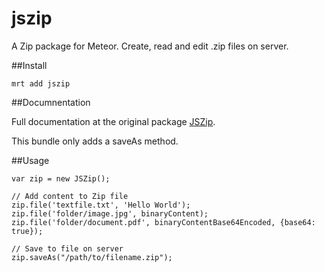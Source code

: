 jszip
=============

A Zip package for Meteor. Create, read and edit .zip files on server.


##Install
```
mrt add jszip
```


##Documnentation

Full documentation at the original package [JSZip][1].

This bundle only adds a saveAs method.

##Usage
```
var zip = new JSZip();

// Add content to Zip file
zip.file('textfile.txt', 'Hello World');
zip.file('folder/image.jpg', binaryContent);
zip.file('folder/document.pdf', binaryContentBase64Encoded, {base64: true});

// Save to file on server
zip.saveAs("/path/to/filename.zip");

```

  [1]: http://stuk.github.io/jszip/
